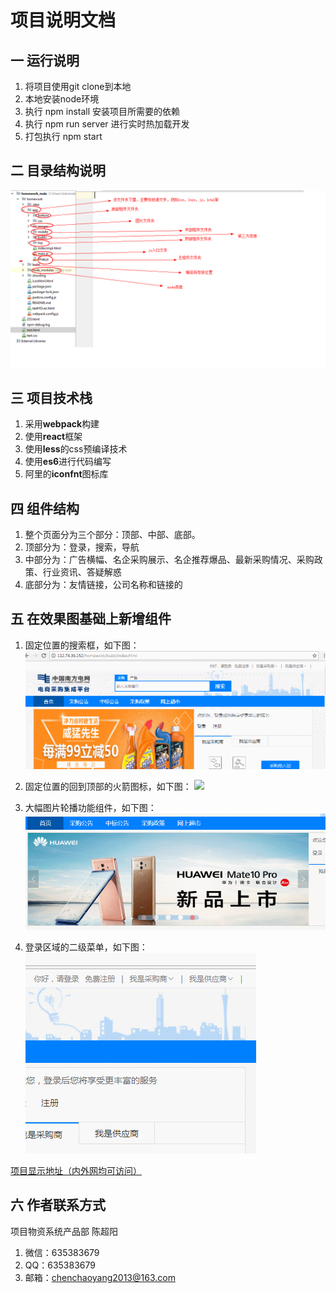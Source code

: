 # 项目说明文档

## 一 运行说明
1. 将项目使用git clone到本地
2. 本地安装node环境
3. 执行 npm install 安装项目所需要的依赖
4. 执行 npm run server 进行实时热加载开发
5. 打包执行 npm start

## 二 目录结构说明
![](./showImg/mulu.png)


## 三 项目技术栈
1. 采用**webpack**构建
2. 使用**react**框架
3. 使用**less**的css预编译技术
4. 使用**es6**进行代码编写
5. 阿里的**iconfnt**图标库


## 四 组件结构
1. 整个页面分为三个部分：顶部、中部、底部。
2. 顶部分为：登录，搜索，导航
3. 中部分为：广告横幅、名企采购展示、名企推荐爆品、最新采购情况、采购政策、行业资讯、答疑解惑
4. 底部分为：友情链接，公司名称和链接的

## 五 在效果图基础上新增组件
1. 固定位置的搜索框，如下图：
![](./showImg/fixSearch.gif)

2. 固定位置的回到顶部的火箭图标，如下图：
![](./showImg/goTop.gif)

3. 大幅图片轮播功能组件，如下图：
![](./showImg/lunbo.gif)

4. 登录区域的二级菜单，如下图：
![](./showImg/login2level.gif)

[项目显示地址（内外网均可访问）](http://112.74.36.152/homework/build/index.html)

## 六 作者联系方式
项目物资系统产品部 陈超阳
1. 微信：635383679
2. QQ：635383679
3. 邮箱：chenchaoyang2013@163.com
